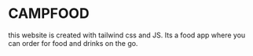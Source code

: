 # CAMPFOOD
this website is created with tailwind css and JS. Its a food app where you can order for food and drinks on the go.
